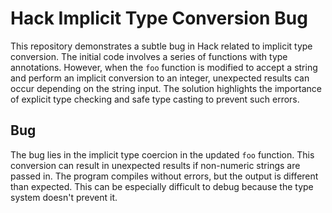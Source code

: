 # Hack Implicit Type Conversion Bug

This repository demonstrates a subtle bug in Hack related to implicit type conversion. The initial code involves a series of functions with type annotations. However, when the `foo` function is modified to accept a string and perform an implicit conversion to an integer, unexpected results can occur depending on the string input.  The solution highlights the importance of explicit type checking and safe type casting to prevent such errors.

## Bug
The bug lies in the implicit type coercion in the updated `foo` function.  This conversion can result in unexpected results if non-numeric strings are passed in.  The program compiles without errors, but the output is different than expected. This can be especially difficult to debug because the type system doesn't prevent it. 